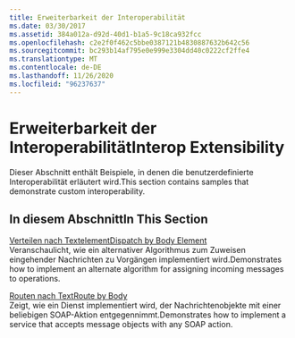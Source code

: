 ```yaml
---
title: Erweiterbarkeit der Interoperabilität
ms.date: 03/30/2017
ms.assetid: 384a012a-d92d-40d1-b1a5-9c18ca932fcc
ms.openlocfilehash: c2e2f0f462c5bbe0387121b4830887632b642c56
ms.sourcegitcommit: bc293b14af795e0e999e3304dd40c0222cf2ffe4
ms.translationtype: MT
ms.contentlocale: de-DE
ms.lasthandoff: 11/26/2020
ms.locfileid: "96237637"
---
```

# <a name="interop-extensibility"></a><span data-ttu-id="45c19-102">Erweiterbarkeit der Interoperabilität</span><span class="sxs-lookup"><span data-stu-id="45c19-102">Interop Extensibility</span></span>

<span data-ttu-id="45c19-103">Dieser Abschnitt enthält Beispiele, in denen die benutzerdefinierte Interoperabilität erläutert wird.</span><span class="sxs-lookup"><span data-stu-id="45c19-103">This section contains samples that demonstrate custom interoperability.</span></span>  
  
## <a name="in-this-section"></a><span data-ttu-id="45c19-104">In diesem Abschnitt</span><span class="sxs-lookup"><span data-stu-id="45c19-104">In This Section</span></span>  

 [<span data-ttu-id="45c19-105">Verteilen nach Textelement</span><span class="sxs-lookup"><span data-stu-id="45c19-105">Dispatch by Body Element</span></span>](dispatch-by-body-element.md)  
 <span data-ttu-id="45c19-106">Veranschaulicht, wie ein alternativer Algorithmus zum Zuweisen eingehender Nachrichten zu Vorgängen implementiert wird.</span><span class="sxs-lookup"><span data-stu-id="45c19-106">Demonstrates how to implement an alternate algorithm for assigning incoming messages to operations.</span></span>  
  
 [<span data-ttu-id="45c19-107">Routen nach Text</span><span class="sxs-lookup"><span data-stu-id="45c19-107">Route by Body</span></span>](route-by-body.md)  
 <span data-ttu-id="45c19-108">Zeigt, wie ein Dienst implementiert wird, der Nachrichtenobjekte mit einer beliebigen SOAP-Aktion entgegennimmt.</span><span class="sxs-lookup"><span data-stu-id="45c19-108">Demonstrates how to implement a service that accepts message objects with any SOAP action.</span></span>
